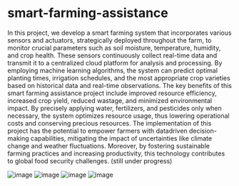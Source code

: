# smart-farming-assistance
In this project, we develop a smart farming system that incorporates various sensors and
actuators, strategically deployed throughout the farm, to monitor crucial parameters such
as soil moisture, temperature, humidity, and crop health. These sensors continuously
collect real-time data and transmit it to a centralized cloud platform for analysis and
processing. By employing machine learning algorithms, the system can predict optimal
planting times, irrigation schedules, and the most appropriate crop varieties based on
historical data and real-time observations.
The key benefits of this smart farming assistance project include improved resource
efficiency, increased crop yield, reduced wastage, and minimized environmental impact.
By precisely applying water, fertilizers, and pesticides only when necessary, the system
optimizes resource usage, thus lowering operational costs and conserving precious
resources.
The implementation of this project has the potential to empower farmers with datadriven decision-making capabilities, mitigating the impact of uncertainties like climate
change and weather fluctuations. Moreover, by fostering sustainable farming practices
and increasing productivity, this technology contributes to global food security
challenges.
(still under progress)

![image](https://github.com/naveenadevi/smart-farming-assistance/assets/115066819/ee7ec823-9f43-4859-baa3-e55f6d68d745)
![image](https://github.com/naveenadevi/smart-farming-assistance/assets/115066819/a207c646-0d82-4f17-bbc1-777fb823ad93)
![image](https://github.com/naveenadevi/smart-farming-assistance/assets/115066819/b01b608f-185c-41e7-aba1-4ba04210b6cc)
![image](https://github.com/naveenadevi/smart-farming-assistance/assets/115066819/aec4486d-0f42-41c4-8afc-c813b4cebf35)




